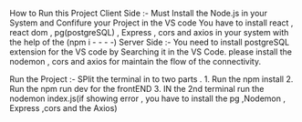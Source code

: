 How to Run this Project
Client Side :- Must Install the Node.js in your System and Confifure your Project in the VS code
               You have to install react , react dom , pg(postgreSQL) , Express , cors and axios in your system with the help of the (npm i - - - -) 
Server Side :- You need to install postgreSQL extension for the VS code by Searching it in the VS Code.
               please install the nodemon , cors and axios for maintain the flow of the connectivity.

Run the Project :- SPlit the terminal in to two parts .
                   1. Run the npm install
                   2. Run the npm run dev for the frontEND
                   3. IN the 2nd terminal run the nodemon index.js(if showing error , you have to install the pg ,Nodemon , Express ,cors and the Axios)
